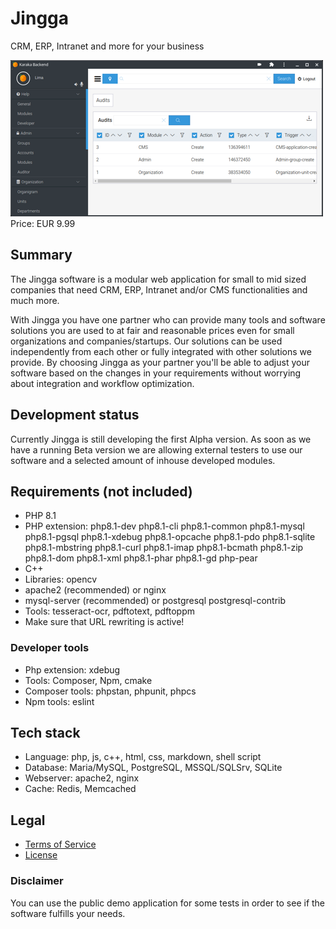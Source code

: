 # Jingga

CRM, ERP, Intranet and more for your business

<div class="splash">
    <img alt="Splash" src="/content/solutions/ongoing/Jingga/img/Jingga_splash.png">
    <div class="price">Price: EUR 9.99</div>
    <div class="purchase">
        <!--<a class="button" href="#">Demo</a>
        <a class="button" href="#">Buy</a>-->
    </div>
</div>

## Summary

The Jingga software is a modular web application for small to mid sized companies that need CRM, ERP, Intranet and/or CMS functionalities and much more.

With Jingga you have one partner who can provide many tools and software solutions you are used to at fair and reasonable prices even for small organizations and companies/startups. Our solutions can be used independently from each other or fully integrated with other solutions we provide. By choosing Jingga as your partner you'll be able to adjust your software based on the changes in your requirements without worrying about integration and workflow optimization.

## Development status

Currently Jingga is still developing the first Alpha version. As soon as we have a running Beta version we are allowing external testers to use our software and a selected amount of inhouse developed modules.

## Requirements (not included)

* PHP 8.1
* PHP extension: php8.1-dev php8.1-cli php8.1-common php8.1-mysql php8.1-pgsql php8.1-xdebug php8.1-opcache php8.1-pdo php8.1-sqlite php8.1-mbstring php8.1-curl php8.1-imap php8.1-bcmath php8.1-zip php8.1-dom php8.1-xml php8.1-phar php8.1-gd php-pear
* C++
* Libraries: opencv
* apache2 (recommended) or nginx
* mysql-server (recommended) or postgresql postgresql-contrib
* Tools: tesseract-ocr, pdftotext, pdftoppm
* Make sure that URL rewriting is active!

### Developer tools

* Php extension: xdebug
* Tools: Composer, Npm, cmake
* Composer tools: phpstan, phpunit, phpcs
* Npm tools: eslint

## Tech stack

* Language: php, js, c++, html, css, markdown, shell script
* Database: Maria/MySQL, PostgreSQL, MSSQL/SQLSrv, SQLite
* Webserver: apache2, nginx
* Cache: Redis, Memcached

## Legal

* [Terms of Service](/en/terms)
* [License](https://github.com/Karaka-Management/Karaka/blob/master/LICENSE.txt)

### Disclaimer

You can use the public demo application for some tests in order to see if the software fulfills your needs.
